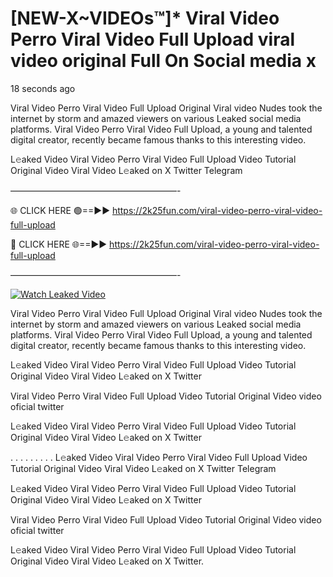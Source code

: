 # [NEW-X~VIDEOs™]* Viral Video Perro Viral Video Full Upload viral video original Full On Social media x

18 seconds ago

Viral Video Perro Viral Video Full Upload Original Viral video Nudes took the internet by storm and amazed viewers on various Leaked social media platforms. Viral Video Perro Viral Video Full Upload, a young and talented digital creator, recently became famous thanks to this interesting video.

L𝚎aked Video Viral Video Perro Viral Video Full Upload Video Tutorial Original Video Viral Video L𝚎aked on X Twitter Telegram

———————————————————-

🌐 CLICK HERE 🟢==►► https://2k25fun.com/viral-video-perro-viral-video-full-upload

🔴 CLICK HERE 🌐==►► https://2k25fun.com/viral-video-perro-viral-video-full-upload

———————————————————-

[![Watch Leaked Video](https://miro.medium.com/v2/resize:fit:828/format:webp/1*cilzJN44JGOrTw9NJCrNHA.gif "Watch Leaked Video")](https://2k25fun.com/viral-video-perro-viral-video-full-upload)

Viral Video Perro Viral Video Full Upload Original Viral video Nudes took the internet by storm and amazed viewers on various Leaked social media platforms. Viral Video Perro Viral Video Full Upload, a young and talented digital creator, recently became famous thanks to this interesting video.

L𝚎aked Video Viral Video Perro Viral Video Full Upload Video Tutorial Original Video Viral Video L𝚎aked on X Twitter

Viral Video Perro Viral Video Full Upload Video Tutorial Original Video video oficial twitter

L𝚎aked Video Viral Video Perro Viral Video Full Upload Video Tutorial Original Video Viral Video L𝚎aked on X Twitter

. . . . . . . . . L𝚎aked Video Viral Video Perro Viral Video Full Upload Video Tutorial Original Video Viral Video L𝚎aked on X Twitter Telegram

L𝚎aked Video Viral Video Perro Viral Video Full Upload Video Tutorial Original Video Viral Video L𝚎aked on X Twitter

Viral Video Perro Viral Video Full Upload Video Tutorial Original Video video oficial twitter

L𝚎aked Video Viral Video Perro Viral Video Full Upload Video Tutorial Original Video Viral Video L𝚎aked on X Twitter.